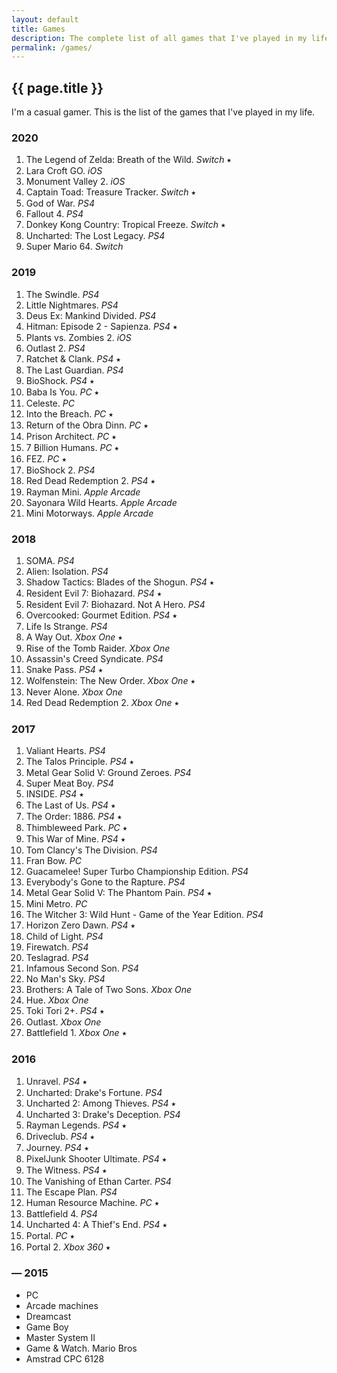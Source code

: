 ```yaml
---
layout: default
title: Games
description: The complete list of all games that I've played in my life.
permalink: /games/
---
```


## {{ page.title }}

I'm a casual gamer. This is the list of the games that I've played in my life.

### 2020
1. The Legend of Zelda: Breath of the Wild. *Switch* ⭑
2. Lara Croft GO. *iOS*
3. Monument Valley 2. *iOS*
4. Captain Toad: Treasure Tracker. *Switch* ⭑
5. God of War. *PS4*
6. Fallout 4. *PS4*
7. Donkey Kong Country: Tropical Freeze. *Switch* ⭑
8. Uncharted: The Lost Legacy. *PS4*
9. Super Mario 64. *Switch*


### 2019
1. The Swindle. *PS4*
2. Little Nightmares. *PS4*
3. Deus Ex: Mankind Divided. *PS4*
4. Hitman: Episode 2 - Sapienza. *PS4* ⭑
5. Plants vs. Zombies 2. *iOS*
6. Outlast 2. *PS4*
7. Ratchet & Clank. *PS4* ⭑
8. The Last Guardian. *PS4*
9. BioShock. *PS4* ⭑
10. Baba Is You. *PC* ⭑
11. Celeste. *PC*
12. Into the Breach. *PC* ⭑
13. Return of the Obra Dinn. *PC* ⭑
14. Prison Architect. *PC* ⭑
15. 7 Billion Humans. *PC* ⭑
16. FEZ. *PC* ⭑
17. BioShock 2. *PS4*
18. Red Dead Redemption 2. *PS4* ⭑
19. Rayman Mini. *Apple Arcade*
20. Sayonara Wild Hearts. *Apple Arcade*
21. Mini Motorways. *Apple Arcade*


### 2018
1. SOMA. *PS4*
2. Alien: Isolation. *PS4*
3. Shadow Tactics: Blades of the Shogun. *PS4* ⭑
4. Resident Evil 7: Biohazard. *PS4* ⭑
5. Resident Evil 7: Biohazard. Not A Hero. *PS4*
6. Overcooked: Gourmet Edition. *PS4* ⭑
7. Life Is Strange. *PS4*
8. A Way Out. *Xbox One* ⭑
9. Rise of the Tomb Raider. *Xbox One*
10. Assassin's Creed Syndicate. *PS4*
11. Snake Pass. *PS4* ⭑
12. Wolfenstein: The New Order. *Xbox One* ⭑
13. Never Alone. *Xbox One*
14. Red Dead Redemption 2. *Xbox One* ⭑


### 2017
1. Valiant Hearts. *PS4*
2. The Talos Principle. *PS4* ⭑
3. Metal Gear Solid V: Ground Zeroes. *PS4*
4. Super Meat Boy. *PS4*
5. INSIDE. *PS4* ⭑
6. The Last of Us. *PS4* ⭑
7. The Order: 1886. *PS4* ⭑
8. Thimbleweed Park. *PC* ⭑
9. This War of Mine. *PS4* ⭑
10. Tom Clancy's The Division. *PS4*
11. Fran Bow. *PC*
12. Guacamelee! Super Turbo Championship Edition. *PS4*
13. Everybody's Gone to the Rapture. *PS4*
14. Metal Gear Solid V: The Phantom Pain. *PS4* ⭑
15. Mini Metro. *PC*
16. The Witcher 3: Wild Hunt - Game of the Year Edition. *PS4*
17. Horizon Zero Dawn. *PS4* ⭑
18. Child of Light. *PS4*
19. Firewatch. *PS4*
20. Teslagrad. *PS4*
21. Infamous Second Son. *PS4*
22. No Man's Sky. *PS4*
23. Brothers: A Tale of Two Sons. *Xbox One*
24. Hue. *Xbox One*
25. Toki Tori 2+. *PS4* ⭑
26. Outlast. *Xbox One*
27. Battlefield 1. *Xbox One* ⭑


### 2016
1. Unravel. *PS4* ⭑
2. Uncharted: Drake's Fortune. *PS4*
3. Uncharted 2: Among Thieves. *PS4* ⭑
4. Uncharted 3: Drake's Deception. *PS4*
5. Rayman Legends. *PS4* ⭑
6. Driveclub. *PS4* ⭑
7. Journey. *PS4* ⭑
8. PixelJunk Shooter Ultimate. *PS4* ⭑
9. The Witness. *PS4* ⭑
10. The Vanishing of Ethan Carter. *PS4*
11. The Escape Plan. *PS4*
12. Human Resource Machine. *PC* ⭑
13. Battlefield 4. *PS4*
14. Uncharted 4: A Thief's End. *PS4* ⭑
15. Portal. *PC* ⭑
16. Portal 2. *Xbox 360* ⭑


### — 2015
* PC
* Arcade machines
* Dreamcast
* Game Boy
* Master System II
* Game & Watch. Mario Bros
* Amstrad CPC 6128
